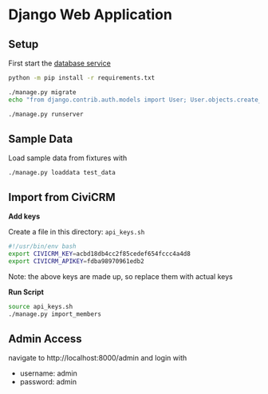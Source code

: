 # Django Web Application

## Setup

First start the [database service](../database)

```bash
python -m pip install -r requirements.txt

./manage.py migrate
echo "from django.contrib.auth.models import User; User.objects.create_superuser('admin', 'admin@nowhere.com', 'admin')" | python manage.py shell

./manage.py runserver
```

## Sample Data

Load sample data from fixtures with

```
./manage.py loaddata test_data
```

## Import from CiviCRM

**Add keys**

Create a file in this directory: `api_keys.sh`

```bash
#!/usr/bin/env bash
export CIVICRM_KEY=acbd18db4cc2f85cedef654fccc4a4d8
export CIVICRM_APIKEY=fdba98970961edb2
```

Note: the above keys are made up, so replace them with actual keys

**Run Script**

```bash
source api_keys.sh
./manage.py import_members
```

## Admin Access

navigate to http://localhost:8000/admin and login with
* username: admin
* password: admin

